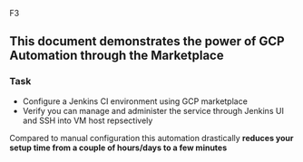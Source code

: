 
F3

## This document demonstrates the power of GCP Automation through the Marketplace

### Task 
- Configure a Jenkins CI environment using GCP marketplace
- Verify you can manage and administer the service through Jenkins UI and SSH into VM host repsectively

Compared to manual configuration this automation drastically **reduces your setup time from a couple of hours/days to a few minutes**
